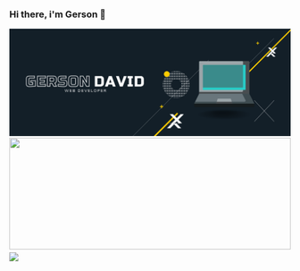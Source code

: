 ### Hi there, i'm Gerson 👋

<img src="https://raw.githubusercontent.com/Gdsoto/Gdsoto/main/Banner.png">

<a href="https://github.com/anuraghazra/github-readme-stats" title="Go to Source">
  <img width="100%" height="200" src="https://github-readme-stats.vercel.app/api?username=gdsoto&show_icons=true&theme=gotham">
</a>


<a href="https://github.com/anuraghazra/github-readme-stats">
  <img align="center" src="https://github-readme-stats.anuraghazra1.vercel.app/api/top-langs/?username=gdsoto&layout=compact&theme=gotham" />
</a>


